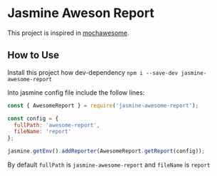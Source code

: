 # Jasmine Aweson Report
This project is inspired in [mochawesome](https://github.com/adamgruber/mochawesome).

## How to Use
Install this project how dev-dependency
`npm i --save-dev jasmine-awesome-report`

Into jasmine config file include the follow lines:

```js
const { AwesomeReport } = require('jasmine-awesome-report');

const config = {
  fullPath: 'awesome-report',
  fileName: 'report'
};

jasmine.getEnv().addReporter(AwesomeReport.getReport(config));
```

By default `fullPath` is `jasmine-awesome-report` and `fileName` is `report`

